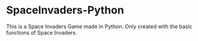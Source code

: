 # SpaceInvaders-Python
This is a Space Invaders Game made in Python. Only created with the basic functions of Space Invaders.
